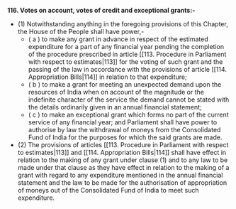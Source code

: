 **116. Votes on account, votes of credit and exceptional grants:-** 
- (1) Notwithstanding anything in the foregoing provisions of this Chapter, the House of the People shall have power,-
	- ( a ) to make any grant in advance in respect of the estimated expenditure for a part of any financial year pending the completion of the procedure prescribed in article [[113. Procedure in Parliament with respect to estimates|113]] for the voting of such grant and the passing of the law in accordance with the provisions of article [[114. Appropriation Bills|114]] in relation to that expenditure; 
	- ( b ) to make a grant for meeting an unexpected demand upon the resources of India when on account of the magnitude or the indefinite character of the service the demand cannot be stated with the details ordinarily given in an annual financial statement; 
	- ( c ) to make an exceptional grant which forms no part of the current service of any financial year; 
	and Parliament shall have power to authorise by law the withdrawal of moneys from the Consolidated Fund of India for the purposes for which the said grants are made.
- (2) The provisions of articles [[113. Procedure in Parliament with respect to estimates|113]] and [[114. Appropriation Bills|114]] shall have effect in relation to the making of any grant under clause (1) and to any law to be made under that clause as they have effect in relation to the making of a grant with regard to any expenditure mentioned in the annual financial statement and the law to be made for the authorisation of appropriation of moneys out of the Consolidated Fund of India to meet such expenditure.